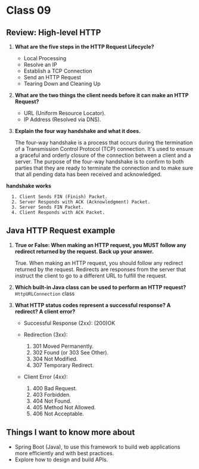# Class 09

## Review: High-level HTTP

   1.  **What are the five steps in the HTTP Request Lifecycle?**


       - Local Processing
       - Resolve an IP
       - Establish a TCP Connection
       - Send an HTTP Request
       - Tearing Down and Cleaning Up
       

   2.  **What are the two things the client needs before it can make an HTTP Request?**


       - URL (Uniform Resource Locator).
       - IP Address (Resolved via DNS).
       
   3.  **Explain the four way handshake and what it does.**


       The four-way handshake is a process that occurs during the termination of a Transmission Control Protocol 
       (TCP) connection. It's used to ensure a graceful and orderly closure of the connection between a client and 
       a server. The purpose of the four-way handshake is to confirm to both parties that they are ready to terminate 
       the connection and to make sure that all pending data has been received and acknowledged.
 
   **handshake works**

      1. Client Sends FIN (Finish) Packet.
      2. Server Responds with ACK (Acknowledgment) Packet.
      3. Server Sends FIN Packet.
      4. Client Responds with ACK Packet.


## Java HTTP Request example 

   1. **True or False: When making an HTTP request, you MUST follow any redirect returned by the request. 
      Back up your answer.**

      True. When making an HTTP request, you should follow any redirect returned by the request. Redirects 
      are responses from the server that instruct the client to go to a different URL to fulfill the request. 
     
   2. **Which built-in Java class can be used to perform an HTTP request?**
      `HttpURLConnection` class

   3. **What HTTP status codes represent a successful response? A redirect? A client error?**
      
      
      - Successful Response (2xx): (200)OK

      - Redirection (3xx): 
        1. 301 Moved Permanently.
        2. 302 Found (or 303 See Other).
        3. 304 Not Modified.
        4. 307 Temporary Redirect.

      - Client Error (4xx):
        1. 400 Bad Request.
        2. 403 Forbidden.
        3. 404 Not Found.
        4. 405 Method Not Allowed. 
        5. 406 Not Acceptable.

## Things I want to know more about 

- Spring Boot (Java), to use this framework to build web applications more efficiently and with best practices.
- Explore how to design and build APIs. 
